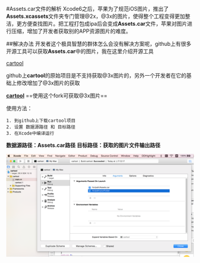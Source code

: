 #Assets.car文件的解析
Xcode6之后，苹果为了规范iOS图片，推出了**Assets.xcassets**文件夹专门管理@2x，@3x的图片，使得整个工程变得更加整洁，更方便查找图片。把工程打包成ipa后会变成**Assets.car**文件，苹果对图片进行压缩，增加了开发者获取别的APP资源图片的难度。

##解决办法
开发者这个极具智慧的群体怎么会没有解决方案呢，github上有很多开源工具可以获取**Assets.car**中的图片，我在这里介绍开源工具

[cartool](https://github.com/steventroughtonsmith/cartool)

github上**cartool**的原始项目是不支持获取@3x图片的，另外一个开发者在它的基础上修改增加了@3x图片的获取

**[cartool](https://github.com/G-P-S/cartool)**
==使用这个fork可获取@3x图片==

使用方法：
```
1. 到github上下载cartool项目
2. 设置 数据源路径 和 目标路径
3. 在Xcode中编译运行
```
**数据源路径：Assets.car路径**
**目标路径：获取的图片文件输出路径**

![](./xcode_setting.png)





